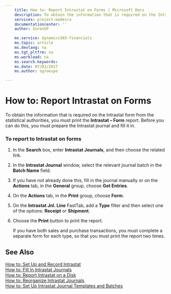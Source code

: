```yaml
---
    title: How to: Report Intrastat on Forms | Microsoft Docs
    description: To obtain the information that is required on the Intrastat form from the statistical authorities, you must print the **Intrastat – Form** report. Before you can do this, you must prepare the Intrastat journal and fill it in.
    services: project-madeira
    documentationcenter: ''
    author: SorenGP

    ms.service: dynamics365-financials
    ms.topic: article
    ms.devlang: na
    ms.tgt_pltfrm: na
    ms.workload: na
    ms.search.keywords:
    ms.date: 07/01/2017
    ms.author: sgroespe

---
```

# How to: Report Intrastat on Forms
To obtain the information that is required on the Intrastat form from the statistical authorities, you must print the **Intrastat – Form** report. Before you can do this, you must prepare the Intrastat journal and fill it in.  
  
### To report to Intrastat on forms  
  
1.  In the **Search** box, enter **Intrastat Journals**, and then choose the related link.  
  
2.  In the **Intrastat Journal** window, select the relevant journal batch in the **Batch Name** field.  
  
3.  If you have not already done this, fill in the journal manually or on the **Actions** tab, in the **General** group, choose **Get Entries**.  
  
4.  On the **Actions** tab, in the **Print** group, choose **Form**.  
  
5.  On the **Intrastat Jnl. Line** FastTab, add a **Type** filter and then select one of the options: **Receipt** or **Shipment**.  
  
6.  Choose the **Print** button to print the report.  
  
     If you have both sales and purchase transactions, you must complete a separate form for each type, so that you must print the report two times.  
  
## See Also  
 [How to: Set Up and Record Intrastat](../how-to-set-up-and-record-intrastat.md)   
 [How to: Fill In Intrastat Journals](../how-to-fill-in-intrastat-journals.md)   
 [How to: Report Intrastat on a Disk](../how-to-report-intrastat-on-a-disk.md)   
 [How to: Reorganize Intrastat Journals](../how-to-reorganize-intrastat-journals.md)   
 [How to: Set Up Intrastat Journal Templates and Batches](../how-to-set-up-intrastat-journal-templates-and-batches.md)